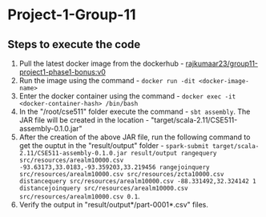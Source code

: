 # Project-1-Group-11

## Steps to execute the code

1) Pull the latest docker image from the dockerhub - [rajkumaar23/group11-project1-phase1-bonus:v0](https://hub.docker.com/repository/docker/rajkumaar23/group11-project1-phase1-bonus)
2) Run the image using the command - `docker run -dit <docker-image-name>`
3) Enter the docker container using the command - `docker exec -it <docker-container-hash> /bin/bash`
4) In the "/root/cse511" folder execute the command - `sbt assembly`. The JAR file will be created in the location - "target/scala-2.11/CSE511-assembly-0.1.0.jar"
5) After the creation of the above JAR file, run the following command to get the ouptut in the "result/output" folder - `spark-submit target/scala-2.11/CSE511-assembly-0.1.0.jar result/output rangequery src/resources/arealm10000.csv -93.63173,33.0183,-93.359203,33.219456 rangejoinquery src/resources/arealm10000.csv src/resources/zcta10000.csv distancequery src/resources/arealm10000.csv -88.331492,32.324142 1 distancejoinquery src/resources/arealm10000.csv src/resources/arealm10000.csv 0.1`.
6) Verify the output in "result/output*/part-0001*.csv" files.
